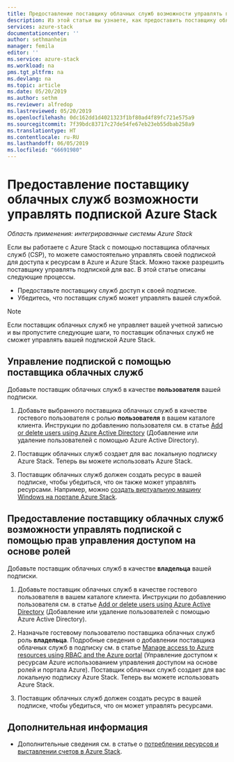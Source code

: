 ```yaml
---
title: Предоставление поставщику облачных служб возможности управлять подпиской Azure Stack | Документация Майкрософт
description: Из этой статьи вы узнаете, как предоставить поставщику облачных служб возможность управлять подпиской Azure Stack.
services: azure-stack
documentationcenter: ''
author: sethmanheim
manager: femila
editor: ''
ms.service: azure-stack
ms.workload: na
pms.tgt_pltfrm: na
ms.devlang: na
ms.topic: article
ms.date: 05/20/2019
ms.author: sethm
ms.reviewer: alfredop
ms.lastreviewed: 05/20/2019
ms.openlocfilehash: 0dc162dd1d4021323f1bf80ad4f89fc721e575a9
ms.sourcegitcommit: 7f39bdc83717c27de54fe67eb23eb55dbab258a9
ms.translationtype: HT
ms.contentlocale: ru-RU
ms.lasthandoff: 06/05/2019
ms.locfileid: "66691980"
---
```

# <a name="let-your-cloud-service-provider-manage-your-azure-stack-subscription"></a>Предоставление поставщику облачных служб возможности управлять подпиской Azure Stack

*Область применения: интегрированные системы Azure Stack*

Если вы работаете с Azure Stack с помощью поставщика облачных служб (CSP), то можете самостоятельно управлять своей подпиской для доступа к ресурсам в Azure и Azure Stack. Можно также разрешить поставщику управлять подпиской для вас. В этой статье описаны следующие процессы.

* Предоставьте поставщику служб доступ к своей подписке.
* Убедитесь, что поставщик служб может управлять вашей службой.

> [!NOTE]
> Если поставщик облачных служб не управляет вашей учетной записью и вы пропустите следующие шаги, то поставщик облачных служб не сможет управлять вашей подпиской Azure Stack.

## <a name="manage-your-subscription-with-a-cloud-service-provider"></a>Управление подпиской с помощью поставщика облачных служб

Добавьте поставщик облачных служб в качестве **пользователя** вашей подписки.

1. Добавьте выбранного поставщика облачных служб в качестве гостевого пользователя с ролью **пользователя** в вашем каталоге клиента. Инструкции по добавлению пользователя см. в статье [Add or delete users using Azure Active Directory](/azure/active-directory/add-users-azure-active-directory) (Добавление или удаление пользователей с помощью Azure Active Directory).

2. Поставщик облачных служб создает для вас локальную подписку Azure Stack. Теперь вы можете использовать Azure Stack.
3. Поставщик облачных служб должен создать ресурс в вашей подписке, чтобы убедиться, что он также может управлять ресурсами. Например, можно [создать виртуальную машину Windows на портале Azure Stack](azure-stack-quick-windows-portal.md).

## <a name="let-the-cloud-service-provider-manage-your-subscription-using-rbac-rights"></a>Предоставление поставщику облачных служб возможности управлять подпиской с помощью прав управления доступом на основе ролей

Добавьте поставщик облачных служб в качестве **владельца** вашей подписки.

1. Добавьте поставщик облачных служб в качестве гостевого пользователя в вашем каталоге клиента. Инструкции по добавлению пользователя см. в статье [Add or delete users using Azure Active Directory](/azure/active-directory/add-users-azure-active-directory) (Добавление или удаление пользователей с помощью Azure Active Directory).

2. Назначьте гостевому пользователю поставщика облачных служб роль **владельца**. Подробные сведения о добавлении поставщика облачных служб в подписку см. в статье [Manage access to Azure resources using RBAC and the Azure portal](/azure/role-based-access-control/role-assignments-portal) (Управление доступом к ресурсам Azure использованием управления доступом на основе ролей и портала Azure). Поставщик облачных служб создает для вас локальную подписку Azure Stack. Теперь вы можете использовать Azure Stack.
3. Поставщик облачных служб должен создать ресурс в вашей подписке, чтобы убедиться, что он может управлять ресурсами.

## <a name="next-steps"></a>Дополнительная информация

* Дополнительные сведения см. в статье о [потреблении ресурсов и выставлении счетов в Azure Stack](../operator/azure-stack-billing-and-chargeback.md).
